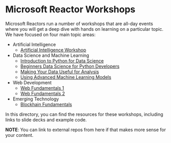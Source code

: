 # Microsoft Reactor Workshops

Microsoft Reactors run a number of workshops that are all-day events where you will get a deep dive with hands on learning on a particular topic. We have focused on four main topic areas:
- Artificial Intelligence
  - [Artificial Intelligence Workshop](\ai-services\AI_1)
- Data Science and Machine Learning 
  - [Introduction to Python for Data Science](\data-science-and-machine-learning\Data_Science_1)
  - [Beginners Data Science for Python Developers](\data-science-and-machine-learning\Data_Science_2)
  - [Making Your Data Useful for Analysis](\data-science-and-machine-learning\Machine_Learning_1)
  - [Using Advanced Machine Learning Models](\data-science-and-machine-learning\Machine_Learning_2)
- Web Development
  - [Web Fundamentals 1](\web-development\Web_Fundamentals_1)
  - [Web Fundamentals 2](\web-development\Web_Fundamentals_2)
- Emerging Technology
  - [Blockhain Fundamentals](\emerging-tech\Blockchain_1)

In this directory, you can find the resources for these workshops, including links to slide decks and example code.

**NOTE**: You can link to external repos from here if that makes more sense for your content.